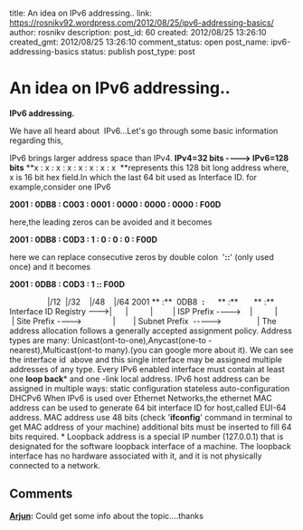 title: An idea on IPv6 addressing..
link: https://rosnikv92.wordpress.com/2012/08/25/ipv6-addressing-basics/
author: rosnikv
description: 
post_id: 60
created: 2012/08/25 13:26:10
created_gmt: 2012/08/25 13:26:10
comment_status: open
post_name: ipv6-addressing-basics
status: publish
post_type: post

# An idea on IPv6 addressing..

**IPv6 addressing.**

We have all heard about  IPv6...Let's go through some basic information regarding this,

IPv6 brings larger address space than IPv4. **IPv4=32 bits ----> IPv6=128 bits** **x : x : x : x : x : x : x : x  **represents this 128 bit long address where, x is 16 bit hex field.In which the last 64 bit used as Interface ID. for example,consider one IPv6

**2001 : 0DB8 : C003 : 0001 : 0000 : 0000 : 0000 : F00D**

here,the leading zeros can be avoided and it becomes

**2001 : 0DB8 : C0D3 : 1 : 0 : 0 : 0 : F00D**

here we can replace consecutive zeros by double colon  '**::**' (only used once) and it becomes

**2001 : 0DB8 : C0D3 : 1 :: F00D**

                 |/12  |/32    |/48    |/64 2001 ** :**  0DB8  **:**      ** :**       ** :**  Interface ID Registry --->|      |          |         | ISP Prefix ---->    |          |        | Site Prefix ---->              |        | Subnet Prefix  ----->                | The address allocation follows a generally accepted assignment policy. Address types are many: Unicast(ont-to-one),Anycast(one-to -nearest),Multicast(ont-to many).(you can google more about it). We can see the interface id  above and this single interface may be assigned multiple addresses of any type. Every IPv6 enabled interface must contain at least one **loop back*** and one -link local address. IPv6 host address can be assigned in multiple ways: static configuration stateless auto-configuration DHCPv6 When IPv6 is used over Ethernet Networks,the ethernet MAC address can be used to generate 64 bit interface ID for host,called EUI-64 address. MAC address use 48 bits (check '**ifconfig**' command in terminal to get MAC address of your machine) additional bits must be inserted to fill 64 bits required. * Loopback address is a special IP number (127.0.0.1) that is designated for the software loopback interface of a machine. The loopback interface has no hardware associated with it, and it is not physically connected to a network.

## Comments

**[Arjun](#7 "2012-08-28 16:13:38"):** Could get some info about the topic....thanks

